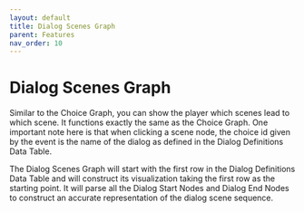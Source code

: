 ```yaml
---
layout: default
title: Dialog Scenes Graph
parent: Features
nav_order: 10
---
```


# Dialog Scenes Graph
Similar to the Choice Graph, you can show the player which scenes lead to which scene. It functions exactly the same as the Choice Graph. One important note here is that when clicking a scene node, the choice id given by the event is the name of the dialog as defined in the Dialog Definitions Data Table.

The Dialog Scenes Graph will start with the first row in the Dialog Definitions Data Table and will construct its visualization taking the first row as the starting point. It will parse all the Dialog Start Nodes and Dialog End Nodes to construct an accurate representation of the dialog scene sequence.